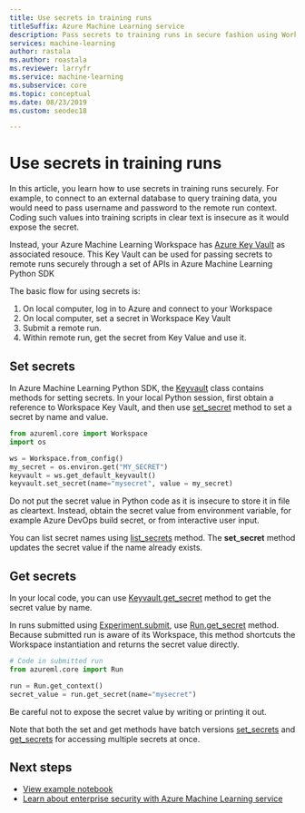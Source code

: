 ```yaml
---
title: Use secrets in training runs
titleSuffix: Azure Machine Learning service
description: Pass secrets to training runs in secure fashion using Workspace Key Vault
services: machine-learning
author: rastala
ms.author: roastala
ms.reviewer: larryfr
ms.service: machine-learning
ms.subservice: core
ms.topic: conceptual
ms.date: 08/23/2019
ms.custom: seodec18

---
```


# Use secrets in training runs

In this article, you learn how to use secrets in training runs securely. For example, to connect to an external database to query training data, you would need to pass username and password to the remote run context. Coding such values into training scripts in clear text is insecure as it would expose the secret. 

Instead, your Azure Machine Learning Workspace has [Azure Key Vault](https://docs.microsoft.com/en-us/azure/key-vault/key-vault-overview) as associated resouce. This Key Vault can be used for passing secrets to remote runs securely through a set of APIs in Azure Machine Learning Python SDK

The basic flow for using secrets is:
 1. On local computer, log in to Azure and connect to your Workspace
 2. On local computer, set a secret in Workspace Key Vault
 3. Submit a remote run.
 4. Within remote run, get the secret from Key Value and use it.

## Set secrets

In Azure Machine Learning Python SDK, the [Keyvault](https://docs.microsoft.com/en-us/python/api/azureml-core/azureml.core.keyvault.keyvault?view=azure-ml-py) class contains methods for setting secrets. In your local Python session, first obtain a reference to Workspace Key Vault, and then use [set_secret](https://docs.microsoft.com/en-us/python/api/azureml-core/azureml.core.keyvault.keyvault?view=azure-ml-py#set-secret-name--value-) method to set a secret by name and value.

```python
from azureml.core import Workspace
import os

ws = Workspace.from_config()
my_secret = os.environ.get("MY_SECRET")
keyvault = ws.get_default_keyvault()
keyvault.set_secret(name="mysecret", value = my_secret)
```

Do not put the secret value in Python code as it is insecure to store it in file as cleartext. Instead, obtain the secret value from environment variable, for example Azure DevOps build secret, or from interactive user input.

You can list secret names using [list_secrets](https://docs.microsoft.com/en-us/python/api/azureml-core/azureml.core.keyvault.keyvault?view=azure-ml-py#set-secret-name--value-) method. The __set_secret__ method updates the secret value if the name already exists.

## Get secrets

In your local code, you can use [Keyvault.get_secret](https://docs.microsoft.com/en-us/python/api/azureml-core/azureml.core.keyvault.keyvault?view=azure-ml-py#get-secret-name-) method to get the secret value by name.

In runs submitted using [Experiment.submit](https://docs.microsoft.com/en-us/python/api/azureml-core/azureml.core.experiment.experiment?view=azure-ml-py#submit-config--tags-none----kwargs-), use [Run.get_secret](https://docs.microsoft.com/en-us/python/api/azureml-core/azureml.core.run.run?view=azure-ml-py#get-secret-name-) method. Because submitted run is aware of its Workspace, this method shortcuts the Workspace instantiation and returns the secret value directly.

```python
# Code in submitted run
from azureml.core import Run

run = Run.get_context()
secret_value = run.get_secret(name="mysecret")
```

Be careful not to expose the secret value by writing or printing it out.

Note that both the set and get methods have batch versions [set_secrets](https://docs.microsoft.com/en-us/python/api/azureml-core/azureml.core.keyvault.keyvault?view=azure-ml-py#set-secrets-secrets-batch-) and [get_secrets](https://docs.microsoft.com/en-us/python/api/azureml-core/azureml.core.run.run?view=azure-ml-py#get-secrets-secrets-) for accessing multiple secrets at once.

## Next steps

 * [View example notebook](https://github.com/Azure/MachineLearningNotebooks/blob/master/how-to-use-azureml/manage-azureml-service/authentication-in-azureml/authentication-in-azureml.ipynb)
 * [Learn about enterprise security with Azure Machine Learning service](concept_enterprise_security.md)
